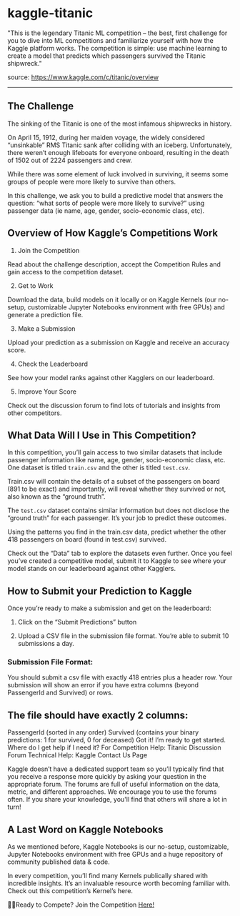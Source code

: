 # kaggle-titanic
"This is the legendary Titanic ML competition – the best, first challenge for you to dive into ML competitions and familiarize yourself with how the Kaggle platform works.  The competition is simple: use machine learning to create a model that predicts which passengers survived the Titanic shipwreck."

source: https://www.kaggle.com/c/titanic/overview

-----

## The Challenge
The sinking of the Titanic is one of the most infamous shipwrecks in history.

On April 15, 1912, during her maiden voyage, the widely considered “unsinkable” RMS Titanic sank after colliding with an iceberg. Unfortunately, there weren’t enough lifeboats for everyone onboard, resulting in the death of 1502 out of 2224 passengers and crew.

While there was some element of luck involved in surviving, it seems some groups of people were more likely to survive than others. 

In this challenge, we ask you to build a predictive model that answers the question: “what sorts of people were more likely to survive?” using passenger data (ie name, age, gender, socio-economic class, etc).

## Overview of How Kaggle’s Competitions Work

1. Join the Competition

Read about the challenge description, accept the Competition Rules and gain access to the competition dataset.

2. Get to Work

Download the data, build models on it locally or on Kaggle Kernels (our no-setup, customizable Jupyter Notebooks environment with free GPUs) and generate a prediction file.

3. Make a Submission

Upload your prediction as a submission on Kaggle and receive an accuracy score.

4. Check the Leaderboard

See how your model ranks against other Kagglers on our leaderboard.

5. Improve Your Score

Check out the discussion forum to find lots of tutorials and insights from other competitors.

## What Data Will I Use in This Competition?
In this competition, you’ll gain access to two similar datasets that include passenger information like name, age, gender, socio-economic class, etc. One dataset is titled `train.csv` and the other is titled `test.csv`.

Train.csv will contain the details of a subset of the passengers on board (891 to be exact) and importantly, will reveal whether they survived or not, also known as the “ground truth”.

The `test.csv` dataset contains similar information but does not disclose the “ground truth” for each passenger. It’s your job to predict these outcomes.

Using the patterns you find in the train.csv data, predict whether the other 418 passengers on board (found in test.csv) survived.

Check out the “Data” tab to explore the datasets even further. Once you feel you’ve created a competitive model, submit it to Kaggle to see where your model stands on our leaderboard against other Kagglers.

## How to Submit your Prediction to Kaggle
Once you’re ready to make a submission and get on the leaderboard:

1. Click on the “Submit Predictions” button



2. Upload a CSV file in the submission file format. You’re able to submit 10 submissions a day.



### Submission File Format:

You should submit a csv file with exactly 418 entries plus a header row. Your submission will show an error if you have extra columns (beyond PassengerId and Survived) or rows.

## The file should have exactly 2 columns:

PassengerId (sorted in any order)
Survived (contains your binary predictions: 1 for survived, 0 for deceased)
Got it! I’m ready to get started. Where do I get help if I need it?
For Competition Help: Titanic Discussion Forum 
Technical Help: Kaggle Contact Us Page

Kaggle doesn’t have a dedicated support team so you’ll typically find that you receive a response more quickly by asking your question in the appropriate forum. The forums are full of useful information on the data, metric, and different approaches. We encourage you to use the forums often. If you share your knowledge, you'll find that others will share a lot in turn!

## A Last Word on Kaggle Notebooks
As we mentioned before, Kaggle Notebooks is our no-setup, customizable, Jupyter Notebooks environment with free GPUs and a huge repository of community published data & code.

In every competition, you’ll find many Kernels publically shared with incredible insights. It’s an invaluable resource worth becoming familiar with. Check out this competition’s Kernel’s here.

🏃‍♀Ready to Compete? Join the Competition [Here!](https://www.kaggle.com/c/titanic/overview)

